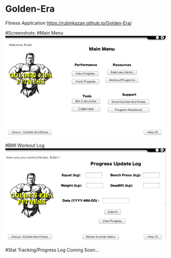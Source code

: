 # Golden-Era
Fitness Application
https://rubinkazan.github.io/Golden-Era/

#Screenshots:
#Main Menu
![Screenshot](src/Images/Mainmenu.png)

#BMI Workout Log
![Screenshot](src/Images/workoutol.png)

#Stat Tracking/Progress Log
Coming Soon...

